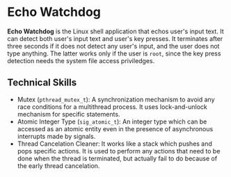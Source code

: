 # Echo Watchdog
**Echo Watchdog** is the Linux shell application that echos user's input text. It can detect both user's input text and user's key presses. It terminates after three seconds if it does not detect any user's input, and the user does not type anything. The latter works only if the user is `root`, since the key press detection needs the system file access priviledges.

## Technical Skills
* Mutex (`pthread_mutex_t`): A synchronization mechanism to avoid any race conditions for a multithread process. It uses lock-and-unlock mechanism for specific statements.
* Atomic Integer Type (`sig_atomic_t`): An integer type which can be accessed as an atomic entity even in the presence of asynchronous interrupts made by signals.
* Thread Cancelation Cleaner: It works like a stack which pushes and pops specific actions. It is used to perform any actions that need to be done when the thread is terminated, but actually fail to do because of the early thread cancelation.
